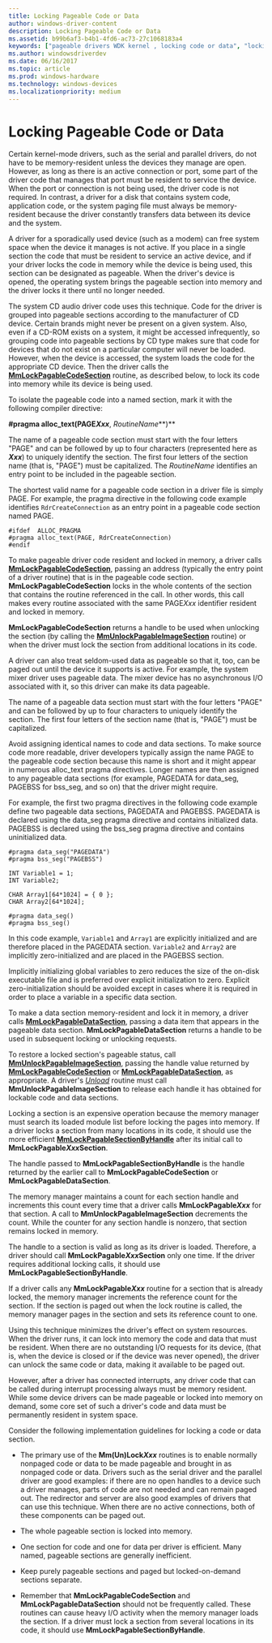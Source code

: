 ```yaml
---
title: Locking Pageable Code or Data
author: windows-driver-content
description: Locking Pageable Code or Data
ms.assetid: b99b6af3-b4b1-4fd6-ac73-27c1068183a4
keywords: ["pageable drivers WDK kernel , locking code or data", "locking WDK pageable drivers", "restoring pageable status", "resident code WDK pageable drivers", "isolating pageable code", "PAGE keyword WDK"]
ms.author: windowsdriverdev
ms.date: 06/16/2017
ms.topic: article
ms.prod: windows-hardware
ms.technology: windows-devices
ms.localizationpriority: medium
---
```


# Locking Pageable Code or Data





Certain kernel-mode drivers, such as the serial and parallel drivers, do not have to be memory-resident unless the devices they manage are open. However, as long as there is an active connection or port, some part of the driver code that manages that port must be resident to service the device. When the port or connection is not being used, the driver code is not required. In contrast, a driver for a disk that contains system code, application code, or the system paging file must always be memory-resident because the driver constantly transfers data between its device and the system.

A driver for a sporadically used device (such as a modem) can free system space when the device it manages is not active. If you place in a single section the code that must be resident to service an active device, and if your driver locks the code in memory while the device is being used, this section can be designated as pageable. When the driver's device is opened, the operating system brings the pageable section into memory and the driver locks it there until no longer needed.

The system CD audio driver code uses this technique. Code for the driver is grouped into pageable sections according to the manufacturer of CD device. Certain brands might never be present on a given system. Also, even if a CD-ROM exists on a system, it might be accessed infrequently, so grouping code into pageable sections by CD type makes sure that code for devices that do not exist on a particular computer will never be loaded. However, when the device is accessed, the system loads the code for the appropriate CD device. Then the driver calls the [**MmLockPagableCodeSection**](https://msdn.microsoft.com/library/windows/hardware/ff554601) routine, as described below, to lock its code into memory while its device is being used.

To isolate the pageable code into a named section, mark it with the following compiler directive:

**\#pragma alloc\_text(PAGE*Xxx***, *RoutineName***)**

The name of a pageable code section must start with the four letters "PAGE" and can be followed by up to four characters (represented here as ***Xxx***) to uniquely identify the section. The first four letters of the section name (that is, "PAGE") must be capitalized. The *RoutineName* identifies an entry point to be included in the pageable section.

The shortest valid name for a pageable code section in a driver file is simply PAGE. For example, the pragma directive in the following code example identifies `RdrCreateConnection` as an entry point in a pageable code section named PAGE.

```
#ifdef  ALLOC_PRAGMA 
#pragma alloc_text(PAGE, RdrCreateConnection) 
#endif 
```

To make pageable driver code resident and locked in memory, a driver calls [**MmLockPagableCodeSection**](https://msdn.microsoft.com/library/windows/hardware/ff554601), passing an address (typically the entry point of a driver routine) that is in the pageable code section. **MmLockPagableCodeSection** locks in the whole contents of the section that contains the routine referenced in the call. In other words, this call makes every routine associated with the same PAGE*Xxx* identifier resident and locked in memory.

**MmLockPagableCodeSection** returns a handle to be used when unlocking the section (by calling the [**MmUnlockPagableImageSection**](https://msdn.microsoft.com/library/windows/hardware/ff556377) routine) or when the driver must lock the section from additional locations in its code.

A driver can also treat seldom-used data as pageable so that it, too, can be paged out until the device it supports is active. For example, the system mixer driver uses pageable data. The mixer device has no asynchronous I/O associated with it, so this driver can make its data pageable.

The name of a pageable data section must start with the four letters "PAGE" and can be followed by up to four characters to uniquely identify the section. The first four letters of the section name (that is, "PAGE") must be capitalized.

Avoid assigning identical names to code and data sections. To make source code more readable, driver developers typically assign the name PAGE to the pageable code section because this name is short and it might appear in numerous alloc\_text pragma directives. Longer names are then assigned to any pageable data sections (for example, PAGEDATA for data\_seg, PAGEBSS for bss\_seg, and so on) that the driver might require.

For example, the first two pragma directives in the following code example define two pageable data sections, PAGEDATA and PAGEBSS. PAGEDATA is declared using the data\_seg pragma directive and contains initialized data. PAGEBSS is declared using the bss\_seg pragma directive and contains uninitialized data.

```
#pragma data_seg("PAGEDATA")
#pragma bss_seg("PAGEBSS")

INT Variable1 = 1;
INT Variable2;

CHAR Array1[64*1024] = { 0 };
CHAR Array2[64*1024];

#pragma data_seg()
#pragma bss_seg()
```

In this code example, `Variable1` and `Array1` are explicitly initialized and are therefore placed in the PAGEDATA section. `Variable2` and `Array2` are implicitly zero-initialized and are placed in the PAGEBSS section.

Implicitly initializing global variables to zero reduces the size of the on-disk executable file and is preferred over explicit initialization to zero. Explicit zero-initialization should be avoided except in cases where it is required in order to place a variable in a specific data section.

To make a data section memory-resident and lock it in memory, a driver calls [**MmLockPagableDataSection**](https://msdn.microsoft.com/library/windows/hardware/ff554607), passing a data item that appears in the pageable data section. **MmLockPagableDataSection** returns a handle to be used in subsequent locking or unlocking requests.

To restore a locked section's pageable status, call [**MmUnlockPagableImageSection**](https://msdn.microsoft.com/library/windows/hardware/ff556377), passing the handle value returned by [**MmLockPagableCodeSection**](https://msdn.microsoft.com/library/windows/hardware/ff554601) or [**MmLockPagableDataSection**](https://msdn.microsoft.com/library/windows/hardware/ff554607), as appropriate. A driver's [*Unload*](https://msdn.microsoft.com/library/windows/hardware/ff564886) routine must call **MmUnlockPagableImageSection** to release each handle it has obtained for lockable code and data sections.

Locking a section is an expensive operation because the memory manager must search its loaded module list before locking the pages into memory. If a driver locks a section from many locations in its code, it should use the more efficient [**MmLockPagableSectionByHandle**](https://msdn.microsoft.com/library/windows/hardware/ff554610) after its initial call to **MmLockPagable*Xxx*Section**.

The handle passed to **MmLockPagableSectionByHandle** is the handle returned by the earlier call to **MmLockPagableCodeSection** or **MmLockPagableDataSection**.

The memory manager maintains a count for each section handle and increments this count every time that a driver calls **MmLockPagable*Xxx*** for that section. A call to **MmUnlockPagableImageSection** decrements the count. While the counter for any section handle is nonzero, that section remains locked in memory.

The handle to a section is valid as long as its driver is loaded. Therefore, a driver should call **MmLockPagable*Xxx*Section** only one time. If the driver requires additional locking calls, it should use **MmLockPagableSectionByHandle**.

If a driver calls any **MmLockPagable*Xxx*** routine for a section that is already locked, the memory manager increments the reference count for the section. If the section is paged out when the lock routine is called, the memory manager pages in the section and sets its reference count to one.

Using this technique minimizes the driver's effect on system resources. When the driver runs, it can lock into memory the code and data that must be resident. When there are no outstanding I/O requests for its device, (that is, when the device is closed or if the device was never opened), the driver can unlock the same code or data, making it available to be paged out.

However, after a driver has connected interrupts, any driver code that can be called during interrupt processing always must be memory resident. While some device drivers can be made pageable or locked into memory on demand, some core set of such a driver's code and data must be permanently resident in system space.

Consider the following implementation guidelines for locking a code or data section.

-   The primary use of the **Mm(Un)Lock*Xxx*** routines is to enable normally nonpaged code or data to be made pageable and brought in as nonpaged code or data. Drivers such as the serial driver and the parallel driver are good examples: if there are no open handles to a device such a driver manages, parts of code are not needed and can remain paged out. The redirector and server are also good examples of drivers that can use this technique. When there are no active connections, both of these components can be paged out.

-   The whole pageable section is locked into memory.

-   One section for code and one for data per driver is efficient. Many named, pageable sections are generally inefficient.

-   Keep purely pageable sections and paged but locked-on-demand sections separate.

-   Remember that **MmLockPagableCodeSection** and **MmLockPagableDataSection** should not be frequently called. These routines can cause heavy I/O activity when the memory manager loads the section. If a driver must lock a section from several locations in its code, it should use **MmLockPagableSectionByHandle**.

 

 




